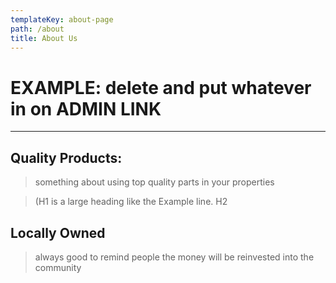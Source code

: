```yaml
---
templateKey: about-page
path: /about
title: About Us
---
```


# **EXAMPLE: delete and put whatever in on ADMIN LINK**

---

## **Quality Products:**

> something about using top quality parts in your properties

> (H1 is a large heading like the Example line. H2

## **Locally Owned**

> always good to remind people the money will be reinvested into the community
